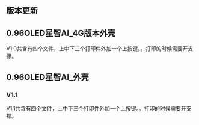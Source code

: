 ## 版本更新

## 0.96OLED星智AI_4G版本外壳 

V1.0共含有四个文件，上中下三个打印件外加一个上按键。。打印的时候需要开支撑。



## 0.96OLED星智AI_外壳


### V1.1

V1.1共含有四个文件，上中下三个打印件外加一个上按键。。打印的时候需要开支撑。


